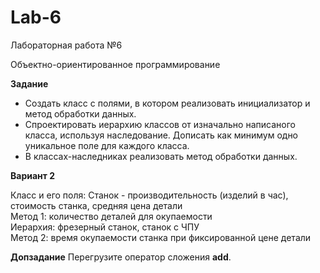 # Lab-6
Лабораторная работа №6

Объектно-ориентированное программирование

**Задание**

* Создать класс с полями, в котором реализовать инициализатор и метод обработки данных.
* Спроектировать иерархию классов от изначально написаного класса, используя наследование. Дописать как минимум одно уникальное поле для каждого класса.
* В классах-наследниках реализовать метод обработки данных.


**Вариант 2**

Класс и его поля: Станок - производительность (изделий в час), стоимость станка, средняя цена детали  
Метод 1: количество деталей для окупаемости  
Иерархия: фрезерный станок, станок с ЧПУ  
Метод 2: время окупаемости станка при фиксированной цене детали  




**Допзадание**
Перегрузите оператор сложения __add__.
